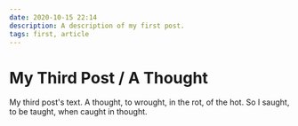 ```yaml
---
date: 2020-10-15 22:14
description: A description of my first post.
tags: first, article
---
```

# My Third Post / A Thought

My third post's text. A thought, to wrought, in the rot, of the hot. So I saught, to be taught, when caught in thought. 
